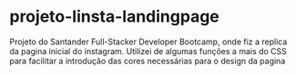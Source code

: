# projeto-linsta-landingpage
Projeto do Santander Full-Stacker Developer Bootcamp, onde fiz a replica da pagina inicial do instagram. 
Utilizei de algumas funções a mais do CSS para facilitar a introdução das cores necessárias para o design da pagina
